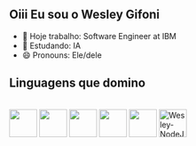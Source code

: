 ## Oiii Eu sou o Wesley Gifoni


- 🔭 Hoje trabalho: Software Engineer at IBM
- 🌱 Estudando: IA
- 😄 Pronouns: Ele/dele

<!-- <div align="center">
  <a href="https://github.com/WesleyGif">
  <img height="160em" src="https://github-readme-stats.vercel.app/api?username=WesleyGif&show_icons=true&theme=gruvbox&include_all_commits=true&count_private=true"/>
  <img height="160em" src="https://github-readme-stats.vercel.app/api/top-langs/?username=WesleyGif&layout=compact&langs_count=7&theme=gruvbox"/>
</div> -->
  <h2>Linguagens que domino</h2> 
<div style="display: inline_block"><br>
  <img height="50" width="50" src="https://cdn.jsdelivr.net/gh/devicons/devicon@latest/icons/docker/docker-original.svg" />
  <img height="50" width="50" src="https://cdn.jsdelivr.net/gh/devicons/devicon@latest/icons/oracle/oracle-original.svg" />
  <img height="50" width="50" src="https://cdn.jsdelivr.net/gh/devicons/devicon@latest/icons/mysql/mysql-original.svg" />
  <img height="50" width="50" src="https://cdn.jsdelivr.net/gh/devicons/devicon@latest/icons/java/java-original.svg" />
  <img height="50" width="50" src="https://cdn.jsdelivr.net/gh/devicons/devicon@latest/icons/swift/swift-original.svg" />
  <img height="50" width="50" alt="Wesley-NodeJs" height="30" width="40" src="https://cdn.jsdelivr.net/gh/devicons/devicon/icons/nodejs/nodejs-original.svg">

